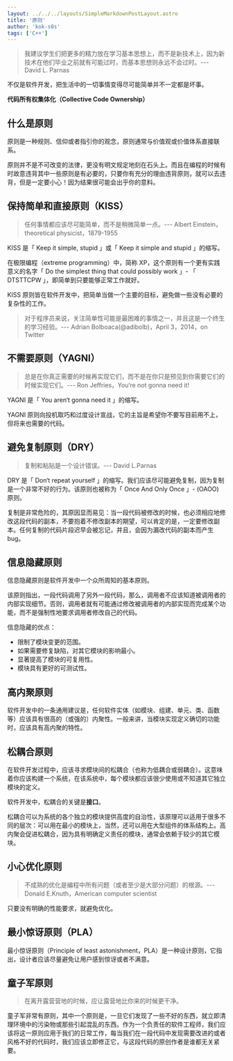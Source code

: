 ```yaml
---
layout: ../../../layouts/SimpleMarkdownPostLayout.astro
title: '原则'
author: 'kok-s0s'
tags: ['C++']
---
```


> 我建议学生们把更多的精力放在学习基本思想上，而不是新技术上，因为新技术在他们毕业之前就有可能过时，而基本思想则永远不会过时。--- David L. Parnas

不仅是软件开发，把生活中的一切事情变得尽可能简单并不一定都是坏事。

**代码所有权集体化（Collective Code Ownership）**

## 什么是原则

原则是一种规则、信仰或者指引你的观念，原则通常与价值观或价值体系直接联系。

原则并不是不可改变的法律，更没有明文规定地刻在石头上。而且在编程的时候有时故意违背其中一些原则是有必要的，只要你有充分的理由违背原则，就可以去违背，但是一定要小心！因为结果很可能会出乎你的意料。

## 保持简单和直接原则（KISS）

> 任何事情都应该尽可能简单，而不是稍微简单一点。--- Albert Einstein，theoretical physicist，1879-1955

KISS 是「 Keep it simple, stupid 」或「 Keep it simple and stupid 」的缩写。

在极限编程（extreme programming）中，简称 XP，这个原则有一个更有实践意义的名字「 Do the simplest thing that could possibly work 」- 「 DTSTTCPW 」，即简单到只要能够正常工作就好。

KISS 原则皆在软件开发中，把简单当做一个主要的目标，避免做一些没有必要的复杂性的工作。

> 对于程序员来说，关注简单性可能是最困难的事情之一，并且这是一个终生的学习经验。--- Adrian Bolboaca(@adibolb)，April 3，2014，on Twitter

## 不需要原则（YAGNI）

> 总是在你真正需要的时候再实现它们，而不是在你只是预见到你需要它们的时候实现它们。--- Ron Jeffries，You‘re not gonna need it!

YAGNI 是「 You aren‘t gonna need it 」的缩写。

YAGNI 原则向投机取巧和过度设计宣战，它的主旨是希望你不要写目前用不上，但将来也需要的代码。

## 避免复制原则（DRY）

> 复制和粘贴是一个设计错误。--- David L.Parnas

DRY 是「 Don‘t repeat yourself 」的缩写。我们应该尽可能避免复制，因为复制是一个非常不好的行为。该原则也被称为「 Once And Only Once 」- (OAOO) 原则。

复制是非常危险的，其原因显而易见：当一段代码被修改的时候，也必须相应地修改这段代码的副本，不要抱着不修改副本的期望，可以肯定的是，一定要修改副本。任何复制的代码片段迟早会被忘记，并且，会因为漏改代码的副本而产生 bug。

## 信息隐藏原则

信息隐藏原则是软件开发中一个众所周知的基本原则。

该原则指出，一段代码调用了另外一段代码，那么，调用者不应该知道被调用者的内部实现细节。否则，调用者就有可能通过修改被调用者的内部实现而完成某个功能，而不是强制性地要求调用者修改自己的代码。

信息隐藏的优点：

- 限制了模块变更的范围。
- 如果需要修复缺陷，对其它模块的影响最小。
- 显著提高了模块的可复用性。
- 模块具有更好的可测试性。

## 高内聚原则

软件开发中的一条通用建议是，任何软件实体（如模块、组建、单元、类、函数等）应该具有很高的（或强的）内聚性。一般来讲，当模块实现定义确切的功能时，应该具有高内聚的特性。

## 松耦合原则

在软件开发过程中，应该寻求模块间的松耦合（也称为低耦合或弱耦合）。这意味着你应该构建一个系统，在该系统中，每个模块都应该很少使用或不知道其它独立模块的定义。

软件开发中，松耦合的关键是**接口**。

松耦合可以为系统的各个独立的模块提供高度的自治性，该原理可以适用于很多不同的层次：可以用在最小的模块上，当然，还可以用在大型组件的体系结构上。高内聚会促进松耦合，因为具有明确定义责任的模块，通常会依赖于较少的其它模块。

## 小心优化原则

> 不成熟的优化是编程中所有问题（或者至少是大部分问题）的根源。--- Donald E.Knuth，American computer scientist

只要没有明确的性能要求，就避免优化。

## 最小惊讶原则（PLA）

最小惊讶原则（Principle of least astonishment，PLA）是一种设计原则，它指出，设计者应该尽量避免让用户感到惊讶或者不满意。

## 童子军原则

> 在离开露营营地的时候，应让露营地比你来的时候更干净。

童子军非常有原则，其中一个原则是，一旦它们发现了一些不好的东西，就立即清理环境中的污染物或那些引起混乱的东西。作为一个负责任的软件工程师，我们应该将这一原则应用于我们的日常工作，每当我们在一段代码中发现需要改进的或者风格不好的代码时，我们应该立即修正它，与这段代码的原创作者是谁都无关紧要。
